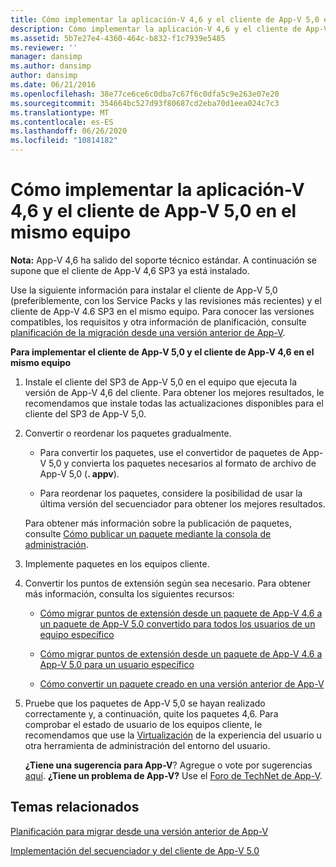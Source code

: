 ```yaml
---
title: Cómo implementar la aplicación-V 4,6 y el cliente de App-V 5,0 en el mismo equipo
description: Cómo implementar la aplicación-V 4,6 y el cliente de App-V 5,0 en el mismo equipo
ms.assetid: 5b7e27e4-4360-464c-b832-f1c7939e5485
ms.reviewer: ''
manager: dansimp
ms.author: dansimp
author: dansimp
ms.date: 06/21/2016
ms.openlocfilehash: 38e77ce6ce6c0dba7c67f6c0dfa5c9e263e07e20
ms.sourcegitcommit: 354664bc527d93f80687cd2eba70d1eea024c7c3
ms.translationtype: MT
ms.contentlocale: es-ES
ms.lasthandoff: 06/26/2020
ms.locfileid: "10814182"
---
```

# Cómo implementar la aplicación-V 4,6 y el cliente de App-V 5,0 en el mismo equipo

**Nota:** App-V 4,6 ha salido del soporte técnico estándar. A continuación se supone que el cliente de App-V 4,6 SP3 ya está instalado.

Use la siguiente información para instalar el cliente de App-V 5,0 (preferiblemente, con los Service Packs y las revisiones más recientes) y el cliente de App-V 4.6 SP3 en el mismo equipo. Para conocer las versiones compatibles, los requisitos y otra información de planificación, consulte [planificación de la migración desde una versión anterior de App-V](planning-for-migrating-from-a-previous-version-of-app-v.md).

**Para implementar el cliente de App-V 5,0 y el cliente de App-V 4,6 en el mismo equipo**

1.  Instale el cliente del SP3 de App-V 5,0 en el equipo que ejecuta la versión de App-V 4,6 del cliente. Para obtener los mejores resultados, le recomendamos que instale todas las actualizaciones disponibles para el cliente del SP3 de App-V 5,0.

2.  Convertir o reordenar los paquetes gradualmente.

    -   Para convertir los paquetes, use el convertidor de paquetes de App-V 5,0 y convierta los paquetes necesarios al formato de archivo de App-V 5,0 (**. appv**).

    -   Para reordenar los paquetes, considere la posibilidad de usar la última versión del secuenciador para obtener los mejores resultados.

    Para obtener más información sobre la publicación de paquetes, consulte [Cómo publicar un paquete mediante la consola de administración](how-to-publish-a-package-by-using-the-management-console-50.md).

3.  Implemente paquetes en los equipos cliente.

4.  Convertir los puntos de extensión según sea necesario. Para obtener más información, consulta los siguientes recursos:

    -   [Cómo migrar puntos de extensión desde un paquete de App-V 4.6 a un paquete de App-V 5.0 convertido para todos los usuarios de un equipo específico](how-to-migrate-extension-points-from-an-app-v-46-package-to-a-converted-app-v-50-package-for-all-users-on-a-specific-computer.md)

    -   [Cómo migrar puntos de extensión desde un paquete de App-V 4.6 a App-V 5.0 para un usuario específico](how-to-migrate-extension-points-from-an-app-v-46-package-to-app-v-50-for-a-specific-user.md)

    -   [Cómo convertir un paquete creado en una versión anterior de App-V](how-to-convert-a-package-created-in-a-previous-version-of-app-v.md)

5.  Pruebe que los paquetes de App-V 5,0 se hayan realizado correctamente y, a continuación, quite los paquetes 4,6. Para comprobar el estado de usuario de los equipos cliente, le recomendamos que use la [Virtualización](https://technet.microsoft.com/library/dn458947.aspx) de la experiencia del usuario u otra herramienta de administración del entorno del usuario.

    **¿Tiene una sugerencia para App-V**? Agregue o vote por sugerencias [aquí](http://appv.uservoice.com/forums/280448-microsoft-application-virtualization). **¿Tiene un problema de App-V?** Use el [Foro de TechNet de App-V](https://social.technet.microsoft.com/Forums/home?forum=mdopappv).

## Temas relacionados


[Planificación para migrar desde una versión anterior de App-V](planning-for-migrating-from-a-previous-version-of-app-v.md)

[Implementación del secuenciador y del cliente de App-V 5.0](deploying-the-app-v-50-sequencer-and-client.md)

 

 





